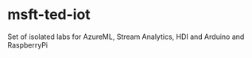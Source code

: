 msft-ted-iot
============

Set of isolated labs for AzureML, Stream Analytics, HDI and Arduino and RaspberryPi
